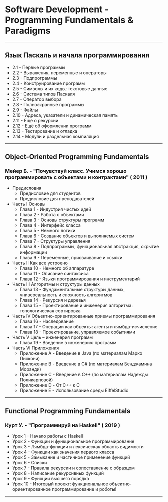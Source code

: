 # Software Development - Programming Fundamentals & Paradigms

---

## Язык Паскаль и начала программирования

* 2.1 - Первые программы
* 2.2 - Выражения, переменные и операторы
* 2.3 - Подпрограммы
* 2.4 - Конструирование программ
* 2.5 - Символы и их коды; текстовые данные
* 2.6 - Система типов Паскаля
* 2.7 - Оператор выбора
* 2.8 - Полноэкранные программы
* 2.9 - Файлы
* 2.10 - Адреса, указатели и динамическая память
* 2.11 - Ещё о рекурсии
* 2.12 - Ещё об оформлении программ
* 2.13 - Тестирование и отладка
* 2.14 - Модули и раздельная компиляция

---

## Object-Oriented Programming Fundamentals

### Мейер Б. - "Почувствуй класс. Учимся хорошо программировать с объектами и контрактами" ( 2011 )

* Предисловия
  * Предисловие для студентов
  * Предисловие для преподавателей
* Часть I Основы
  * Глава 1 - Индустрия чистых идей
  * Глава 2 - Работа с объектами
  * Глава 3 - Основы структуры программ
  * Глава 4 - Интерфейс класса
  * Глава 5 - Немного логики
  * Глава 6 - Создание объектов и выполняемых систем
  * Глава 7 - Структуры управления
  * Глава 8 - Подпрограммы, функциональная абстракция, скрытие информации
  * Глава 9 - Переменные, присваивание и ссылки
* Часть II Как все устроено
  * Глава 10 - Немного об аппаратуре
  * Глава 11 - Описание синтаксиса
  * Глава 12 - Языки программирования и инструментарий
* Часть III Алгоритмы и структуры данных
  * Глава 13 - Фундаментальные структуры данных, универсальность и сложность алгоритмов
  * Глава 14 - Рекурсия и деревья
  * Глава 15 - Проектирование и инженерия алгоритма: топологическая сортировка
* Часть IV Объектно-ориентированные приемы программирования
  * Глава 16 - Наследование
  * Глава 17 - Операции как объекты: агенты и лямбда-исчисление
  * Глава 18 - Проектирование, управляемое событиями
* Часть V Цель – инженерия программ
  * Глава 19 - Введение в инженерию программ
* Часть VI Приложения
  * Приложение A - Введение в Java (по материалам Марко Пиккони)
  * Приложение B - Введение в C# (по материалам Бенджамина Моранди)
  * Приложение C - Введение в C++ (по материалам Надежды Поликарповой)
  * Приложение D - От C++ к C
  * Приложение E - Использование среды EiffelStudio

---

## Functional Programming Fundamentals

### Курт У. - "Программируй на Haskell" ( 2019 )

* Урок 1 - Начало работы с Haskell
* Урок 2 - Функции и функциональное программирование
* Урок 3 - Лямбда-функции и лексическая область видимости
* Урок 4 - Функции как значения первого класса
* Урок 5 - Замыкание и частичное применение функций
* Урок 6 - Списки
* Урок 7 - Правила рекурсии и сопоставление с образцом
* Урок 8 - Написание рекурсивных функций
* Урок 9 - Функции высшего порядка
* Урок 10 - Итоговый проект: функциональное объектно-ориентированное программирование и роботы!

---
